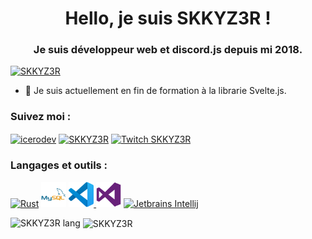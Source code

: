 <h1 align="center">Hello, je suis SKKYZ3R !</h1>

<h3 align="center">Je suis développeur web et discord.js depuis mi 2018.</h3>

<p align="left"> <a href="https://twitter.com/SKKYZ3R_DEV" target="blank"><img src="https://img.shields.io/twitter/follow/skkyz3r_dev?logo=twitter&style=for-the-badge" alt="SKKYZ3R" /></a> </p>

- 🌱 Je suis actuellement en fin de formation à la librarie Svelte.js.

<h3 align="left">Suivez moi :</h3>

<p align="left">
    <a href="https://twitter.com/ViiiiipeR_RL" target="blank"><img align="center" src="https://cdn.icon-icons.com/icons2/122/PNG/512/twitter_socialnetwork_20007.png" alt="icerodev" height="40" /></a> <a href="https://discord.com/users/518113582110605326" target="blank"><img align="center" src="https://cdn.icon-icons.com/icons2/2108/PNG/512/discord_icon_130958.png" alt="SKKYZ3R" height="40" /></a> <a href="https://www.twitch.tv/viiiiiper_rl" target="blank"><img align="center" src="https://cdn.icon-icons.com/icons2/2407/PNG/512/twitch_icon_146123.png" alt="Twitch SKKYZ3R" height="40" /></a>
</p>

<h3>Langages et outils :</h3>

<p><a href="https://doc.rust-lang.org/stable/book/" target="_blank"> <img src="https://external-content.duckduckgo.com/iu/?u=https%3A%2F%2Fblog.guillaume-gomez.fr%2Fblog%2Frust-logo.png&f=1&nofb=1" alt="Rust" width="40" height="40"/></a> <a href="https://www.mysql.com/" target="_blank"> <img src="https://raw.githubusercontent.com/devicons/devicon/master/icons/mysql/mysql-original-wordmark.svg" alt="mysql" width="40" height="40"/></a> <a href="https://code.visualstudio.com/" target="_blank"> <img src="https://raw.githubusercontent.com/devicons/devicon/master/icons/vscode/vscode-original.svg" alt="Visual Studio Code" width="40" height="40"/></a><a href="https://visualstudio.com/" target="_blank"> <img src="https://raw.githubusercontent.com/devicons/devicon/master/icons/visualstudio/visualstudio-plain.svg" alt="Visual Studio" width="40" height="40"/></a> <a href="https://www.jetbrains.com/idea/"><img src="https://cdn.imgbin.com/7/4/21/imgbin-intellij-idea-integrated-development-environment-computer-software-jetbrains-java-others-rKPEa4icyZfFTqLfz73wKvfBn.jpg" alt="Jetbrains Intellij" width="40" height="40"></a></p>

<p><img align="left" src="https://github-readme-stats.vercel.app/api/top-langs/?username=ItsMeSKKYZ3R&theme=radical&langs_count=3&count_private=true&locale=fr" alt="SKKYZ3R lang" /></p>

<p>&nbsp;<img align="center" src="https://github-readme-stats.vercel.app/api?username=ItsMeSKKYZ3R&theme=radical&show_icons=true&locale=fr&count_private=true" alt="SKKYZ3R" /></p>
